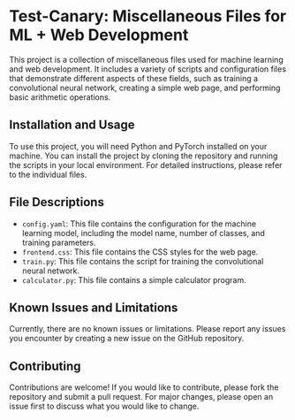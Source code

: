 # Test-Canary: Miscellaneous Files for ML + Web Development
This project is a collection of miscellaneous files used for machine learning and web development. It includes a variety of scripts and configuration files that demonstrate different aspects of these fields, such as training a convolutional neural network, creating a simple web page, and performing basic arithmetic operations.

## Installation and Usage
To use this project, you will need Python and PyTorch installed on your machine. You can install the project by cloning the repository and running the scripts in your local environment. For detailed instructions, please refer to the individual files.

## File Descriptions
* `config.yaml`: This file contains the configuration for the machine learning model, including the model name, number of classes, and training parameters.
* `frontend.css`: This file contains the CSS styles for the web page.
* `train.py`: This file contains the script for training the convolutional neural network.
* `calculator.py`: This file contains a simple calculator program.

## Known Issues and Limitations
Currently, there are no known issues or limitations. Please report any issues you encounter by creating a new issue on the GitHub repository.

## Contributing
Contributions are welcome! If you would like to contribute, please fork the repository and submit a pull request. For major changes, please open an issue first to discuss what you would like to change.
